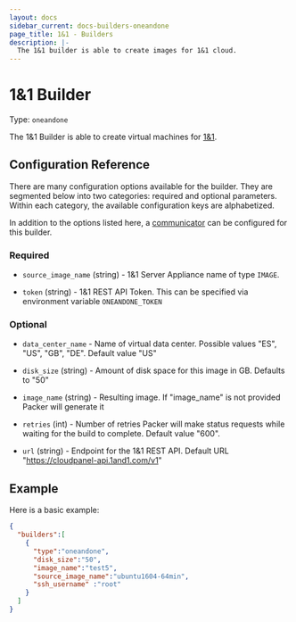 ```yaml
---
layout: docs
sidebar_current: docs-builders-oneandone
page_title: 1&1 - Builders
description: |-
  The 1&1 builder is able to create images for 1&1 cloud.
---
```


# 1&1 Builder

Type: `oneandone`

The 1&1 Builder is able to create virtual machines for [1&1](https://www.1and1.com/).

## Configuration Reference

There are many configuration options available for the builder. They are
segmented below into two categories: required and optional parameters. Within
each category, the available configuration keys are alphabetized.

In addition to the options listed here, a
[communicator](/docs/templates/communicator.html) can be configured for this
builder.

### Required

- `source_image_name` (string) - 1&1 Server Appliance name of type `IMAGE`.

- `token` (string) - 1&1 REST API Token. This can be specified via environment variable `ONEANDONE_TOKEN`

### Optional

- `data_center_name` - Name of virtual data center. Possible values "ES", "US", "GB", "DE". Default value "US"

- `disk_size` (string) - Amount of disk space for this image in GB. Defaults to "50"

- `image_name` (string) - Resulting image. If "image_name" is not provided Packer will generate it

- `retries` (int) - Number of retries Packer will make status requests while waiting for the build to complete. Default value "600".

- `url` (string) - Endpoint for the 1&1 REST API. Default URL "https://cloudpanel-api.1and1.com/v1"


## Example

Here is a basic example:

```json
{
  "builders":[
    {
      "type":"oneandone",
      "disk_size":"50",
      "image_name":"test5",
      "source_image_name":"ubuntu1604-64min",
      "ssh_username" :"root"
    }
  ]
}
```
